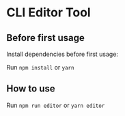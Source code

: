 # CLI Editor Tool

## Before first usage

Install dependencies before first usage:

Run `npm install` or `yarn`

## How to use

Run `npm run editor` or `yarn editor`

